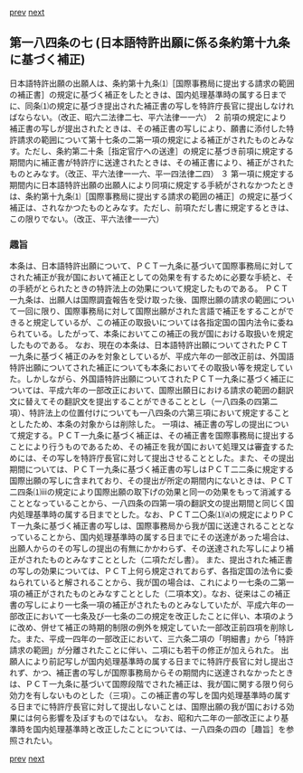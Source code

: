 [prev](/specific/markdowns/特許法/257_Mp-Ch_9-At_184_6.md)
[next](/specific/markdowns/特許法/259_Mp-Ch_9-At_184_8.md)
## 第一八四条の七 (日本語特許出願に係る条約第十九条に基づく補正)
日本語特許出願の出願人は、条約第十九条⑴［国際事務局に提出する請求の範囲の補正書］の規定に基づく補正をしたときは、国内処理基準時の属する日までに、同条⑴の規定に基づき提出された補正書の写しを特許庁長官に提出しなければならない。（改正、昭六二法律二七、平六法律一一六）
２ 前項の規定により補正書の写しが提出されたときは、その補正書の写しにより、願書に添付した特許請求の範囲について第十七条の二第一項の規定による補正がされたものとみなす。ただし、条約第二十条［指定官庁への送達］の規定に基づき前項に規定する期間内に補正書が特許庁に送達されたときは、その補正書により、補正がされたものとみなす。（改正、平六法律一一六、平一四法律二四）
３ 第一項に規定する期間内に日本語特許出願の出願人により同項に規定する手続がされなかつたときは、条約第十九条⑴［国際事務局に提出する請求の範囲の補正］の規定に基づく補正は、されなかつたものとみなす。ただし、前項ただし書に規定するときは、この限りでない。（改正、平六法律一一六）

### 趣旨
本条は、日本語特許出願について、ＰＣＴ一九条に基づいて国際事務局に対してされた補正が我が国において補正としての効果を有するために必要な手続と、その手続がとられたときの特許法上の効果について規定したものである。
ＰＣＴ一九条は、出願人は国際調査報告を受け取った後、国際出願の請求の範囲について一回に限り、国際事務局に対して国際出願がされた言語で補正をすることができると規定しているが、この補正の取扱いについては各指定国の国内法令に委ねられている。したがって、本条においてこの補正の我が国における取扱いを規定したものである。
なお、現在の本条は、日本語特許出願についてされたＰＣＴ一九条に基づく補正のみを対象としているが、平成六年の一部改正前は、外国語特許出願についてされた補正についても本条においてその取扱い等を規定していた。しかしながら、外国語特許出願についてされたＰＣＴ一九条に基づく補正については、平成六年の一部改正において、国際出願日における請求の範囲の翻訳文に替えてその翻訳文を提出することができることとし（一八四条の四第二項）、特許法上の位置付けについても一八四条の六第三項において規定することとしたため、本条の対象からは削除した。
一項は、補正書の写しの提出について規定する。ＰＣＴ一九条に基づく補正は、その補正書を国際事務局に提出することにより行うものであるため、その補正を我が国において処理又は審査するためには、その写しを特許庁長官に対して提出させることとした。また、その提出期間については、ＰＣＴ一九条に基づく補正書の写しはＰＣＴ二二条に規定する国際出願の写しに含まれており、その提出が所定の期間内にないときは、ＰＣＴ二四条⑴ⅲの規定により国際出願の取下げの効果と同一の効果をもって消滅することとなっていることから、一八四条の四第一項の翻訳文の提出期間と同じく国内処理基準時の属する日までとした。なお、ＰＣＴ二〇条⑴⒜の規定によりＰＣＴ一九条に基づく補正書の写しは、国際事務局から我が国に送達されることとなっていることから、国内処理基準時の属する日までにその送達があった場合は、出願人からのその写しの提出の有無にかかわらず、その送達された写しにより補正がされたものとみなすこととした（二項ただし書）。
また、提出された補正書の写しの効果については、ＰＣＴ上何ら規定されておらず、各指定国の法令に委ねられていると解されることから、我が国の場合は、これにより一七条の二第一項の補正がされたものとみなすこととした（二項本文）。なお、従来はこの補正書の写しにより一七条一項の補正がされたものとみなしていたが、平成六年の一部改正において一七条及び一七条の二の規定を改正したことに伴い、本項のように改め、併せて補正の時期的制限の例外を規定していた一部改正前四項を削除した。また、平成一四年の一部改正において、三六条二項の「明細書」から「特許請求の範囲」が分離されたことに伴い、二項にも若干の修正が加えられた。
出願人により前記写しが国内処理基準時の属する日までに特許庁長官に対し提出されず、かつ、補正書の写しが国際事務局からその期間内に送達されなかったときは、ＰＣＴ一九条に基づいて国際段階でされた補正は、我が国に関する限り何ら効力を有しないものとした（三項）。この補正書の写しを国内処理基準時の属する日までに特許庁長官に対して提出しないことは、国際出願の我が国における効果には何ら影響を及ぼすものではない。
なお、昭和六二年の一部改正により基準時を国内処理基準時と改正したことについては、一八四条の四の［趣旨］を参照されたい。

[prev](/specific/markdowns/特許法/257_Mp-Ch_9-At_184_6.md)
[next](/specific/markdowns/特許法/259_Mp-Ch_9-At_184_8.md)